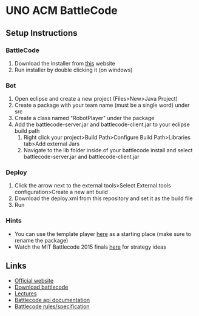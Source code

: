 # UNO ACM BattleCode

## Setup Instructions
### BattleCode
1. Download the installer from [this](http://www.battlecode.org/contestants/releases/) website
2.  Run installer by double clicking it (on windows)

### Bot
1. Open eclipse and create a new project (Files>New>Java Project)
1. Create a package with your team name (must be a single word) under src
1. Create a class named "RobotPlayer" under the package
1. Add the battlecode-server.jar and battlecode-client.jar to your eclipse build path
    1. Right click your project>Build Path>Configure Build Path>Libraries tab>Add external Jars
    1. Navigate to the lib folder inside of your battlecode install and select battlecode-server.jar and battlecode-client.jar

### Deploy 
1. Click the arrow next to the external tools>Select External tools configuration>Create a new ant build 
1. Download the deploy.xml from this repository and set it as the build file
1. Run 



### Hints
* You can use the template player [here](http://s3.amazonaws.com/battlecode-releases-2015/lectures/TemplateRobotPlayer.java) as a starting place (make sure to rename the package)
* Watch the MIT Battlecode 2015 finals [here](http://video.mit.edu/watch/battlecode-2015-final-tournament-29659/) for strategy ideas

## Links
* [Official website](http://www.battlecode.org)
* [Download battlecode](http://www.battlecode.org/contestants/releases/)
* [Lectures](http://www.battlecode.org/contestants/lectures/)
* [Battlecode api documentation](http://s3.amazonaws.com/battlecode-releases-2015/javadoc/index.html)
* [Battlecode rules/specification](https://github.com/battlecode/battlecode-server/blob/2015-1.2.3/specs.md)
